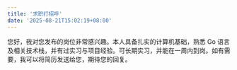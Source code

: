 ```yaml
---
title: '求职打招呼'
date: '2025-08-21T15:02:19+08:00'
---
```


您好，我对您发布的岗位非常感兴趣。本人具备扎实的计算机基础，熟悉 Go 语言及相关技术栈，并有过实习与项目经验。可长期实习，并能在一周内到岗。如有需要，我可以将简历发送给您，期待您的回复。
